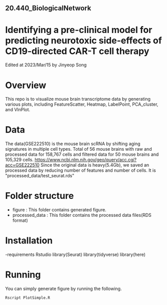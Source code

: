 ## 20.440_BiologicalNetwork
# Identifying a pre-clinical model for predicting neurotoxic side-effects of CD19-directed CAR-T cell therapy

Edited at 2023/Mar/15 by Jinyeop Song

# Overview
This repo is to visualize mouse brain transcriptome data by generating various plots, including FeatureScatter, Heatmap, LabelPoint, PCA_cluster, and VlnPlot. 

# Data
The data(GSE222510) is the mouse brain scRNA by shifting aging signatures in multiple cell types. 
Total of 56 mouse brains with raw and processed data for 158,767 cells and filtered data for 50 mouse brains and 105,329 cells.
https://www.ncbi.nlm.nih.gov/geo/query/acc.cgi?acc=GSE222510
Since the original data is heavy(5.4Gb), we saved an processed data by reducing number of features and number of cells. It is "processed_data/test_seurat.rds"

# Folder structure
- figure : This folder contains generated figure. 
- processed_data : This folder contains the processed data files(RDS format)

# Installation
-requirements
Rstudio
library(Seurat)
library(tidyverse)
library(here)

# Running
You can simply generate figure by running the following.
```
Rscript PlotSimple.R 
```



